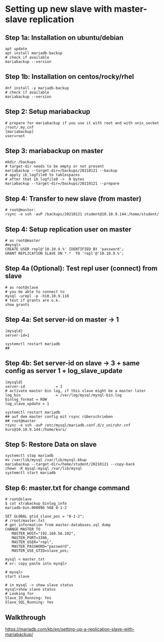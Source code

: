 # Setting up new slave with master-slave replication 

## Step 1a: Installation on ubuntu/debian 

```
apt update
apt install mariadb-backup 
# check if available
mariabackup --version 
```


## Step 1b: Installation on centos/rocky/rhel 

```
dnf install -y mariadb-backup 
# check if available
mariabackup --version 
```

## Step 2: Setup mariabackup 

```
# prepare for mariabackup if you use it with root and with unix_socket 
/root/.my.cnf 
[mariabackup]
user=root
```

## Step 3: mariabackup on master 

```
mkdir /backups 
# target-dir needs to be empty or not present 
mariabackup --target-dir=/backups/20210121 --backup 
# apply ib_logfile0 to tablespaces 
# after that ib_logfile0 ->  0 bytes 
mariabackup --target-dir=/backups/20210121 --prepare 
```

## Step 4: Transfer to new slave (from master) 

```
# root@master:
rsync -e ssh -avP /backups/20210121 student@10.10.9.144:/home/student/
```

## Step 4: Setup replication user on master 

```
# as root@master 
#mysql>
CREATE USER repl@'10.10.9.%' IDENTIFIED BY 'password';
GRANT REPLICATION SLAVE ON *.*  TO 'repl'@'10.10.9.%';
```

## Step 4a (Optional): Test repl user (connect) from slave 

```
# as root@slave 
# you be able to connect to 
mysql -urepl -p -h10.10.9.110
# test if grants are o.k. 
show grants 
```

## Step 4a: Set server-id on master -> 1 

```
[mysqld]
server-id=1

systemctl restart mariadb 
## 
```

## Step 4b: Set server-id on slave -> 3 + same config as server 1 + log_slave_update

```
[mysqld]
server-id              = 3
# activate master bin log, if this slave might be a master later 
log_bin                = /var/log/mysql/mysql-bin.log
binlog_format = ROW
log_slave_update = 1 

systemctl restart mariadb 
## auf dem master config mit rsync rüberschrieben 
## root@master 
rsync -e ssh -avP /etc/mysql/mariadb.conf.d/z_uniruhr.cnf kurs@10.10.9.144:/home/kurs/
```

## Step 5: Restore Data on slave 

```
systemctl stop mariadb 
mv /var/lib/mysql /var/lib/mysql.bkup
mariabackup --target-dir=/home/student/20210121 --copy-back 
chown -R mysql:mysql /var/lib/mysql 
systemctl start mariadb
```

## Step 6: master.txt for change command 

```
# root@slave
$ cat xtrabackup_binlog_info
mariadb-bin.000096 568 0-1-2

SET GLOBAL gtid_slave_pos = "0-1-2";
# /root/master.txt 
# get information from master-databases.sql dump 
CHANGE MASTER TO 
   MASTER_HOST="192.168.56.102", 
   MASTER_PORT=3306, 
   MASTER_USER="repl",  
   MASTER_PASSWORD="password", 
   MASTER_USE_GTID=slave_pos;

mysql < master.txt 
# or: copy paste into mysql> 

# mysql>
start slave

# in mysql -> show slave status 
mysql>show slave status 
# Looking for
Slave_IO_Running: Yes
Slave_SQL_Running: Yes

```



## Walkthrough 

https://mariadb.com/kb/en/setting-up-a-replication-slave-with-mariabackup/
